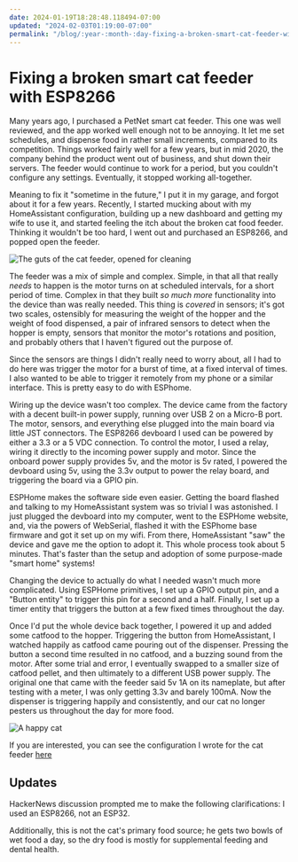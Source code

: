 ```yaml
---
date: 2024-01-19T18:28:48.118494-07:00
updated: "2024-02-03T01:19:00-07:00"
permalink: "/blog/:year-:month-:day-fixing-a-broken-smart-cat-feeder-with-esp32"
---
```


# Fixing a broken smart cat feeder with ESP8266

Many years ago, I purchased a PetNet smart cat feeder. This one was well reviewed, and the app worked well enough not to be annoying. It let me set schedules, and dispense food in rather small increments, compared to its competition. Things worked fairly well for a few years, but in mid 2020, the company behind the product went out of business, and shut down their servers. The feeder would continue to work for a period, but you couldn't configure any settings. Eventually, it stopped working all-together.

Meaning to fix it "sometime in the future," I put it in my garage, and forgot about it for a few years. Recently, I started mucking about with my HomeAssistant configuration, building up a new dashboard and getting my wife to use it, and started feeling the itch about the broken cat food feeder. Thinking it wouldn't be too hard, I went out and purchased an ESP8266, and popped open the feeder.

![The guts of the cat feeder, opened for cleaning](/postimages/catfeeder-guts.jpg)

The feeder was a mix of simple and complex. Simple, in that all that really _needs_ to happen is the motor turns on at scheduled intervals, for a short period of time. Complex in that they built _so much more_ functionality into the device than was really needed. This thing is _covered_ in sensors; it's got two scales, ostensibly for measuring the weight of the hopper and the weight of food dispensed, a pair of infrared sensors to detect when the hopper is empty, sensors that monitor the motor's rotations and position, and probably others that I haven't figured out the purpose of.

Since the sensors are things I didn't really need to worry about, all I had to do here was trigger the motor for a burst of time, at a fixed interval of times. I also wanted to be able to trigger it remotely from my phone or a similar interface. This is pretty easy to do with ESPhome.

Wiring up the device wasn't too complex. The device came from the factory with a decent built-in power supply, running over USB 2 on a Micro-B port. The motor, sensors, and everything else plugged into the main board via little JST connectors. The ESP8266 devboard I used can be powered by either a 3.3 or a 5 VDC connection. To control the motor, I used a relay, wiring it directly to the incoming power supply and motor. Since the onboard power supply provides 5v, and the motor is 5v rated, I powered the devboard using 5v, using the 3.3v output to power the relay board, and triggering the board via a GPIO pin.

ESPHome makes the software side even easier. Getting the board flashed and talking to my HomeAssistant system was so trivial I was astonished. I just plugged the devboard into my computer, went to the ESPHome website, and, via the powers of WebSerial, flashed it with the ESPhome base firmware and got it set up on my wifi. From there, HomeAssistant "saw" the device and gave me the option to adopt it. This whole process took about 5 minutes. That's faster than the setup and adoption of some purpose-made "smart home" systems!

Changing the device to actually do what I needed wasn't much more complicated. Using ESPHome primitives, I set up a GPIO output pin, and a "Button entity" to trigger this pin for a second and a half. Finally, I set up a timer entity that triggers the button at a few fixed times throughout the day.

Once I'd put the whole device back together, I powered it up and added some catfood to the hopper. Triggering the button from HomeAssistant, I watched happily as catfood came pouring out of the dispenser. Pressing the button a second time resulted in no catfood, and a buzzing sound from the motor. After some trial and error, I eventually swapped to a smaller size of catfood pellet, and then ultimately to a different USB power supply. The original one that came with the feeder said 5v 1A on its nameplate, but after testing with a meter, I was only getting 3.3v and barely 100mA. Now the dispenser is triggering happily and consistently, and our cat no longer pesters us throughout the day for more food.

![A happy cat](/postimages/cat-eating.jpg)

If you are interested, you can see the configuration I wrote for the cat feeder [here](https://github.com/paradox460/HomeAssistantConfig/blob/226583d02f2ba59565dc635673aa5e8a91ca5958/esphome/esphome-web-659621.yaml)


## Updates

HackerNews discussion prompted me to make the following clarifications: I used an ESP8266, not an ESP32.

Additionally, this is not the cat's primary food source; he gets two bowls of wet food a day, so the dry food is mostly for supplemental feeding and dental health.
